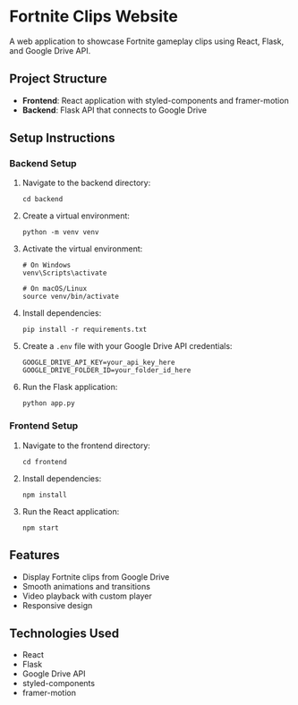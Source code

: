 # Fortnite Clips Website

A web application to showcase Fortnite gameplay clips using React, Flask, and Google Drive API.

## Project Structure

- **Frontend**: React application with styled-components and framer-motion
- **Backend**: Flask API that connects to Google Drive

## Setup Instructions

### Backend Setup

1. Navigate to the backend directory:
   ```
   cd backend
   ```

2. Create a virtual environment:
   ```
   python -m venv venv
   ```

3. Activate the virtual environment:
   ```
   # On Windows
   venv\Scripts\activate
   
   # On macOS/Linux
   source venv/bin/activate
   ```

4. Install dependencies:
   ```
   pip install -r requirements.txt
   ```

5. Create a `.env` file with your Google Drive API credentials:
   ```
   GOOGLE_DRIVE_API_KEY=your_api_key_here
   GOOGLE_DRIVE_FOLDER_ID=your_folder_id_here
   ```

6. Run the Flask application:
   ```
   python app.py
   ```

### Frontend Setup

1. Navigate to the frontend directory:
   ```
   cd frontend
   ```

2. Install dependencies:
   ```
   npm install
   ```

3. Run the React application:
   ```
   npm start
   ```

## Features

- Display Fortnite clips from Google Drive
- Smooth animations and transitions
- Video playback with custom player
- Responsive design

## Technologies Used

- React
- Flask
- Google Drive API
- styled-components
- framer-motion

